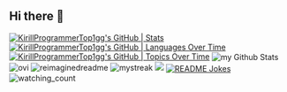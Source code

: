 ## Hi there 👋
[![KirillProgrammerTop1gg's GitHub | Stats](https://stats.quira.sh/KirillProgrammerTop1gg/github?theme=dark)](https://quira.sh?utm_source=widgets&utm_campaign=KirillProgrammerTop1gg)
[![KirillProgrammerTop1gg's GitHub | Languages Over Time](https://stats.quira.sh/KirillProgrammerTop1gg/languages-over-time?theme=dark)](https://quira.sh?utm_source=widgets&utm_campaign=KirillProgrammerTop1gg)
[![KirillProgrammerTop1gg's GitHub | Topics Over Time](https://stats.quira.sh/KirillProgrammerTop1gg/topics-over-time?theme=dark)](https://quira.sh?utm_source=widgets&utm_campaign=KirillProgrammerTop1gg)
<img align="center" src="https://github-readme-stats.vercel.app/api?username=kirillprogrammertop1gg&include_all_commits=true&count_private=true&show_icons=true&line_height=20&title_color=2B5BBD&icon_color=1124BB&text_color=A1A1A1&bg_color=0,000000,130F40" alt="my Github Stats"/>
<img src="https://github-readme-stats.vercel.app/api/top-langs?username=kirillprogrammertop1gg&show_icons=true&locale=en&layout=compact&theme=chartreuse-dark" alt="ovi" />
<img src="https://myreadme.vercel.app/api/embed/kirillprogrammertop1gg?panels=userstatistics,toprepositories,toplanguages,commitgraph" alt="reimaginedreadme" />
<img src="https://github-readme-streak-stats.herokuapp.com/?user=kirillprogrammertop1gg&theme=tokyonight" alt="mystreak"/>
<img src="https://github-profile-trophy.vercel.app/?username=kirillprogrammertop1gg&theme=juicyfresh&no-bg=true" />
<a href="https://readme-jokes.vercel.app"><img align="center" src="https://readme-jokes.vercel.app/api" alt="README Jokes"></a>
<img src="https://widgetbite.com/stats/kirillprogrammertop1gg" alt="watching_count" />
